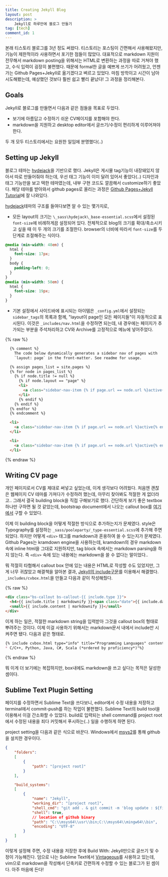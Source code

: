 ```yaml
---
title: Creating Jekyll Blog
layout: post
description: >
    Jekyll로 하루만에 블로그 만들기
tag: [tech]
comment_id: 1
---
```


본래 티스토리 블로그를 3년 정도 써왔다. 티스토리는 포스팅이 간편해서 사용해왔지만, 기능이 제한적이라 사용하면서 포기한 점들이 많았다. 대표적으로 markdown 지원이 전무해서 markdown posting을 위해서는 HTML로 변환하는 과정을 따로 거쳐야 했고, 수식 입력이 굉장히 불편했다. 때문에 formal한 글을 예쁘게 쓰기가 어려웠고, 언젠가는 Github Pages+Jekyll로 옮기겠다고 벼르고 있었다. 마침 방학이고 시간이 남아 시도해봤는데, 예상했던 것보다 훨씬 쉽고 빨리 끝났다! 그 과정을 정리해본다.

<!--more-->

## Goals

Jekyll로 블로그를 만들면서 다음과 같은 점들을 목표로 두었다.

* 보기에 아름답고 수정하기 쉬운 CV페이지를 포함해야 한다.
* markdown을 지원하고 desktop editor에서 글쓰기/수정이 편리하게 이루어져야 한다.

두 개 모두 티스토리에서는 요원한 일임에 분명했다(..)

## Setting up Jekyll

블로그 테마는 [hydejack](https://github.com/qwtel/hydejack)을 기반으로 했다. Jekyll은 게시물 tag기능이 내장돼있지 않아서 따로 만들어줘야 하는데, 우선 태그 기능이 이미 달려 있어서 좋았다(..) 디자인과 태그 기능만을 보고 택한 테마였는데, 내부 구현 코드도 깔끔해서 customize하기 좋았다. 해당 테마를 받아와서 github pages로 올리는 과정은 [Github Pages+Jekyll Tutorial](https://help.github.com/articles/using-jekyll-as-a-static-site-generator-with-github-pages/)에 잘 나와있다.

[hydejack](https://github.com/qwtel/hydejack)테마의 구조를 들여다보면 알 수 있는 몇가지로,

* 모든 layout의 크기는 `\_sass\hydejack\_base-essential.scss`에서 설정된 `font-size`에 비례하게끔 설정되어 있다. 전체적으로 blog의 크기를 확대/축소시키고 싶을 때 이 두 개의 크기를 조절한다. browser의 너비에 따라서 `font-size`를 두 단계로 조절해주는 식이다.

~~~ css
@media (min-width: 48em) {
  html {
    font-size: 17px;
  }
  body {
    padding-left: 0;
  }
}
@media (min-width: 58em) {
  html {
    font-size: 19px;
  }
}
~~~

* 기본 설정에서 사이드바에 표시되는 아이템은 `_config.yml`에서 설정되는 `sidebar_tags`의 목록과 함께, "layout이 page인 모든 페이지들"이 자동적으로 표시된다. 이것은 `_includes/nav.html`을 수정하면 되는데, 내 경우에는 페이지가 추가되는 부분을 주석처리하고 CV와 Archive를 고정적으로 메뉴에 넣어주었다.

{% raw %}
~~~ html
  {% comment %}
    The code below dynamically generates a sidebar nav of pages with
    `layout: page` in the front-matter. See readme for usage.

  {% assign pages_list = site.pages %}
  {% for node in pages_list %}
    {% if node.title != null %}
      {% if node.layout == "page" %}
      <li>
        <a class="sidebar-nav-item {% if page.url == node.url %}active{% endif %}" href="{{ node.url | prepend:site.baseurl }}">{{ node.title }}</a>
      </li>
      {% endif %}
    {% endif %}
  {% endfor %}
  {% endcomment %}

  <li>
    <a class="sidebar-nav-item {% if page.url == node.url %}active{% endif %}" href="/archive">Archive</a>
  </li>

  <li>
    <a class="sidebar-nav-item {% if page.url == node.url %}active{% endif %}" href="/cv">Curriculum Vitae</a>
  </li>
~~~
{% endraw %}

## Writing CV page

개인 페이지로서 CV를 제대로 써넣고 싶었는데, 이게 생각보다 어려웠다. 처음엔 괜찮은 웹페이지 CV 테마를 가져다가 수정하려 했는데, 아무리 찾아봐도 적절한 게 없더라고.. 그래서 결국 building block을 직접 구해보기로 했다. 간단하게 보기 좋은 textbox 하나만 구하면 될 것 같았는데, bootstrap document에서 나오는 callout box를 [여기에서](http://cpratt.co/twitter-bootstrap-callout-css-styles/) 구할 수 있었다.

이제 이 building block을 어떻게 적절한 방식으로 추가하는지가 문제였다. style은 Typography를 설정하는 `_sass/pooleparty/_type-essential.scss`에 추가해 주면 되었다. 하지만 어떻게 `<div>` 태그를 markdown과 혼용하여 쓸 수 있는지가 문제였다. Github Pages는 kramdown engine을 사용하는데, kramdown의 경우 markdown 속에 inline html을 그대로 지원하지만, tag block 속에서는 markdown parsing을 하지 않는다. 즉 `<div>` 속에 있는 내용에는 markdown을 쓸 수 없다는 말이었다..

뭐 적절히 타협해서 callout box 안에 있는 내용은 HTML로 작성할 수도 있었지만, 그게 너무 귀찮았고 해결책을 알아본 결과, [Jekyll의 include구문](https://jekyllrb.com/docs/includes/)를 이용해서 해결했다. `_includes/cvbox.html`을 만들고 다음과 같이 작성해줬다.

{% raw %} 
~~~ html
<div class="bs-callout bs-callout-{{ include.type }}">
  <h4>{{ include.title | markdownify }}<span class="date">{{ include.date }}</span></h4>
  <small>{{ include.content | markdownify }}</small>
</div>
~~~

이게 하는 일은, 적절한 markdown string을 입력받아 그것을 callout box의 형태로 뿌려주는 것이다. 이제 이걸 사용하기 위해서는 markdown문서 내에서 include만 시켜주면 됐다. 다음과 같은 형태로.

~~~ markdown
{% include cvbox.html type="info" title="Programming Languages" content="
* C/C++, Python, Java, C#, Scala (*ordered by proficiency*)"%}
~~~
{% endraw %}

뭐 이게 더 보기에는 복잡하지만, box내에도 markdown을 쓰고 싶다는 목적은 달성한 셈이다.

## Sublime Text Plugin Setting

페이지를 수정하면서 Sublime Text을 쓰다보니, editor에서 수정 내용을 저장하고 terminal에서 commit-push를 하는 작업이 불편했다. Sublime Text의 build tool을 이용해서 이걸 간소화할 수 있었다. build로 입력되는 shell command를 project root에서 수정된 내용을 죄다 커밋해서 푸시하는(..) 일을 수행하게 하면 된다.

project setting을 다음과 같은 식으로 바꾼다. Windows에서 [msys2](https://msys2.github.io/)를 통해 github을 설치한 경우이다.

~~~ json
{
    "folders":
    [
        {
            "path": "[project root]"
        }
    ],

    "build_systems":
    [
        {
            "name": "Jekyll",
            "working_dir": "[project root]",
            "shell_cmd": "git add . & git commit -m 'blog update : ${file_name}' & git push",
            "shell": true,
            // location of github binary
            "path": "C:\\msys64\\usr\\bin;C:\\msys64\\mingw64\\bin",
            "encoding": "UTF-8"
        }
    ]   
}
~~~

이렇게 설정해 주면, 수정 내용을 저장한 후에 Build With: Jekyll만으로 글쓰기 및 수정이 가능해진다. 덤으로 나는 Sublime Text에서 [Vintageous](https://guillermooo.bitbucket.io/Vintageous/)를 사용하고 있는데, vim으로 markdown을 작성해서 단축키로 간편하게 수정할 수 있는 블로그가 된 셈이다. 아주 마음에 든다!
